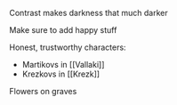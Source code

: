 Contrast makes darkness that much darker

Make sure to add happy stuff

Honest, trustworthy characters:
- Martikovs in [[Vallaki]]
- Krezkovs in [[Krezk]]

Flowers on graves
